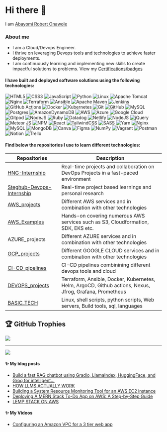 # Hi there 👋
  I am [Abayomi Robert Onawole](https://www.linkedin.com/in/abayomi-robert-onawole/) 

 
### About me
* I am a Cloud/Devops Engineer.
* I thrive on leveraging Devops tools and technologies to achieve faster deployments.
* I am continuously learning and implementing new skills to create impactful solutions to problems. View my [Certifications/badges](https://www.credly.com/users/omolara-adeboye/badges#)
  
  
#### I have built and deployed software solutions using the following technologies:
![HTML5](https://img.shields.io/badge/html5-%23E34F26.svg?style=for-the-badge&logo=html5&logoColor=white)
![CSS3](https://img.shields.io/badge/css3-%231572B6.svg?style=for-the-badge&logo=css3&logoColor=white)
![JavaScript](https://img.shields.io/badge/javascript-%23323330.svg?style=for-the-badge&logo=javascript&logoColor=%23F7DF1E)
![Python](https://img.shields.io/badge/python-3670A0?style=for-the-badge&logo=python&logoColor=ffdd54)
![Linux](https://img.shields.io/badge/Linux-FCC624?style=for-the-badge&logo=linux&logoColor=black)
![Apache Tomcat](https://img.shields.io/badge/apache%20tomcat-%23F8DC75.svg?style=for-the-badge&logo=apache-tomcat&logoColor=black)
![Nginx](https://img.shields.io/badge/nginx-%23009639.svg?style=for-the-badge&logo=nginx&logoColor=white)
![Terraform](https://img.shields.io/badge/terraform-%235835CC.svg?style=for-the-badge&logo=terraform&logoColor=white)
![Ansible](https://img.shields.io/badge/ansible-%231A1918.svg?style=for-the-badge&logo=ansible&logoColor=white)
![Apache Maven](https://img.shields.io/badge/Apache%20Maven-C71A36?style=for-the-badge&logo=Apache%20Maven&logoColor=white)
![Jenkins](https://img.shields.io/badge/jenkins-%232C5263.svg?style=for-the-badge&logo=jenkins&logoColor=white)
![GitHub Actions](https://img.shields.io/badge/github%20actions-%232671E5.svg?style=for-the-badge&logo=githubactions&logoColor=white)
![Docker](https://img.shields.io/badge/docker-%230db7ed.svg?style=for-the-badge&logo=docker&logoColor=white)
![Kubernetes](https://img.shields.io/badge/kubernetes-%23326ce5.svg?style=for-the-badge&logo=kubernetes&logoColor=white)
![Git](https://img.shields.io/badge/git-%23F05033.svg?style=for-the-badge&logo=git&logoColor=white)
![GitHub](https://img.shields.io/badge/github-%23121011.svg?style=for-the-badge&logo=github&logoColor=white)
![MySQL](https://img.shields.io/badge/mysql-4479A1.svg?style=for-the-badge&logo=mysql&logoColor=white)
![Postgres](https://img.shields.io/badge/postgres-%23316192.svg?style=for-the-badge&logo=postgresql&logoColor=white)
![AmazonDynamoDB](https://img.shields.io/badge/Amazon%20DynamoDB-4053D6?style=for-the-badge&logo=Amazon%20DynamoDB&logoColor=white)
![AWS](https://img.shields.io/badge/AWS-%23FF9900.svg?style=for-the-badge&logo=amazon-aws&logoColor=white)
![Azure](https://img.shields.io/badge/azure-%230072C6.svg?style=for-the-badge&logo=microsoftazure&logoColor=white)
![Google Cloud](https://img.shields.io/badge/GoogleCloud-%234285F4.svg?style=for-the-badge&logo=google-cloud&logoColor=white)
![Gitpod](https://img.shields.io/badge/gitpod-f06611.svg?style=for-the-badge&logo=gitpod&logoColor=white)
![NodeJS](https://img.shields.io/badge/node.js-6DA55F?style=for-the-badge&logo=node.js&logoColor=white)
![Ruby](https://img.shields.io/badge/ruby-%23CC342D.svg?style=flat&logo=ruby&logoColor=white) 
![Datadog](https://img.shields.io/badge/datadog-%23632CA6.svg?style=flat&logo=datadog&logoColor=white) 
![Netlify](https://img.shields.io/badge/netlify-%23000000.svg?style=flat&logo=netlify&logoColor=#00C7B7) 
![NodeJS](https://img.shields.io/badge/node.js-6DA55F?style=flat&logo=node.js&logoColor=white) 
![jQuery](https://img.shields.io/badge/jquery-%230769AD.svg?style=flat&logo=jquery&logoColor=white) 
![Meteor JS](https://img.shields.io/badge/meteorjs-%23d74c4c.svg?style=flat&logo=meteor&logoColor=white) 
![NPM](https://img.shields.io/badge/NPM-%23000000.svg?style=flat&logo=npm&logoColor=white) 
![React](https://img.shields.io/badge/react-%2320232a.svg?style=flat&logo=react&logoColor=%2361DAFB)
![TailwindCSS](https://img.shields.io/badge/tailwindcss-%2338B2AC.svg?style=flat&logo=tailwind-css&logoColor=white) 
![SASS](https://img.shields.io/badge/SASS-hotpink.svg?style=flat&logo=SASS&logoColor=white) 
![Yarn](https://img.shields.io/badge/yarn-%232C8EBB.svg?style=flat&logo=yarn&logoColor=white)
![Nginx](https://img.shields.io/badge/nginx-%23009639.svg?style=flat&logo=nginx&logoColor=white)
![MySQL](https://img.shields.io/badge/mysql-%2300f.svg?style=flat&logo=mysql&logoColor=white) 
![MongoDB](https://img.shields.io/badge/MongoDB-%234ea94b.svg?style=flat&logo=mongodb&logoColor=white) 
![Canva](https://img.shields.io/badge/Canva-%2300C4CC.svg?style=flat&logo=Canva&logoColor=white) 
![Figma](https://img.shields.io/badge/figma-%23F24E1E.svg?style=flat&logo=figma&logoColor=white) 
![NumPy](https://img.shields.io/badge/numpy-%23013243.svg?style=flat&logo=numpy&logoColor=white) 
![Vagrant](https://img.shields.io/badge/vagrant-%231563FF.svg?style=flat&logo=vagrant&logoColor=white) 
![Postman](https://img.shields.io/badge/Postman-FF6C37?style=flat&logo=postman&logoColor=white)
![Notion](https://img.shields.io/badge/Notion-%23000000.svg?style=flat&logo=notion&logoColor=white)
![Trello](https://img.shields.io/badge/Trello-%23026AA7.svg?style=flat&logo=Trello&logoColor=white)



<!-- Currently learning these 

![Octopus Deploy](https://img.shields.io/badge/octopus%20deploy-0D80D8?style=for-the-badge&logo=octopusdeploy&logoColor=white)
![Java](https://img.shields.io/badge/java-%23ED8B00.svg?style=for-the-badge&logo=openjdk&logoColor=white)

-->


#### Find below the repositories I use to learn different technologies:

| Repositories                                                             | Description                                                                                             |
| -------------------------------------------------------------------------| ------------------------------------------------------------------------------------------------------- |
| [HNG-Internship](https://github.com/laraadeboye/HNG-devops-internship)   | Real-time projects and  collaboration on DevOps Projects in a fast-paced environment                    | 
| [Steghub-Devops-Internship](https://github.com/laraadeboye/Steghub-Devops-Cloud-Engineer/tree/main) | Real-time project based learnings and personal research                                     |
| [AWS_projects](https://github.com/laraadeboye/AWS_projects)              | Different AWS services and in combination with other technologies                                       |
| [AWS_Examples](https://github.com/laraadeboye/AWS-Examples)              | Hands-on covering numerous AWS services such as S3, Cloudformation, SDK, EKS etc.                       |
| AZURE_projects                                                           | Different AZURE services and in combination with other technologies                                     |
| [GCP_projects](https://github.com/laraadeboye/GCP_projects)              | Different GOOGLE CLOUD services and in combination with other technologies                              |
| [CI-CD_pipelines](https://github.com/laraadeboye/CI-CD_pipelines)        | CI-CD pipelines combinining different devops tools and cloud                                            |
| [DEVOPS_projects](https://github.com/laraadeboye/DEVOPS_projects)        | Terraform, Ansible, Docker, Kubernetes, Helm, ArgoCD, Github actions, Nexus, Jfrog, Grafana, Prometheus |
| [BASIC_TECH](https://github.com/laraadeboye/BASIC_TECH)                  | Linux, shell scripts, python scripts, Web servers, Build tools, sql, languages                          |

<!--
#### My stats:
![Anurag's GitHub stats](https://github-readme-stats.vercel.app/api?username=laraadeboye&show_icons=true&theme=radical)
![Top Langs](https://github-readme-stats.vercel.app/api/top-langs/?username=laraadeboye&layout=compact)
-->

## 🏆 GitHub Trophies
![](https://github-profile-trophy.vercel.app/?username=cocofox1902&theme=alduin&no-frame=false&no-bg=true&margin-w=4)

---
[![](https://visitcount.itsvg.in/api?id=cocofox1902&icon=7&color=9)](https://visitcount.itsvg.in)

#### ✨ My blog posts
<!-- BLOG-POST-LIST:START -->
- [Build a fast RAG chatbot using Gradio, LlamaIndex, HuggingFace, and Groq for intelligent…](https://medium.com/@laraadeboye/how-to-deploy-a-document-question-and-answer-rag-based-llm-app-with-docker-77bd82794929?source=rss-6322e024b851------2)
- [HOW LLMS ACTUALLY WORK](https://medium.com/@laraadeboye/how-llms-actually-work-c2d9ab237b7e?source=rss-6322e024b851------2)
- [Building a System Resource Monitoring Tool for an AWS EC2 instance](https://medium.com/@laraadeboye/building-a-system-resource-monitoring-tool-for-an-aws-ec2-instance-c685cbc3d9bd?source=rss-6322e024b851------2)
- [Deploying A MERN Stack To-Do App on AWS: A Step-by-Step Guide](https://dev.to/laraadeboye/deploying-a-mern-stack-to-do-app-on-aws-a-step-by-step-guide-1dk2)
- [LEMP STACK ON AWS](https://dev.to/laraadeboye/lemp-stack-on-aws-5cod)
<!-- BLOG-POST-LIST:END -->


#### ✨ My Videos
<!-- YT_VIDEO_LIST:START -->
- [Configuring an Amazon VPC for a 3 tier web app](https://www.youtube.com/watch?v=W2Qn0fUSm6k)
<!-- YT_VIDEO_LIST:END -->
